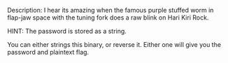 Description: I hear its amazing when the famous purple stuffed worm in flap-jaw space with the tuning fork does a raw blink on Hari Kiri Rock.

HINT: The password is stored as a string.

You can either strings this binary, or reverse it. Either one will give you the password and plaintext flag.

